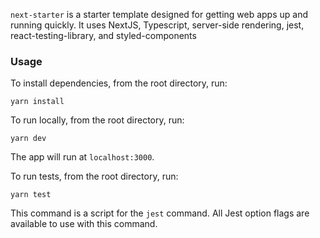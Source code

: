 `next-starter` is a starter template designed for getting web apps up and running quickly. It uses NextJS, Typescript, server-side rendering, jest, react-testing-library, and styled-components

### Usage

To install dependencies, from the root directory, run:
```
yarn install
```

To run locally, from the root directory, run:
```
yarn dev
```
The app will run at `localhost:3000`.

To run tests, from the root directory, run:
```
yarn test
```
This command is a script for the `jest` command. All Jest option flags are available to use with this command.
